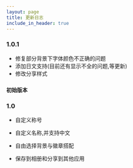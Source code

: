 ```yaml
---
layout: page
title: 更新日志
include_in_header: true
---
```


### **1.0.1**
- 修复部分背景下字体颜色不正确的问题
- 添加日文支持(目前还有显示不全的问题,等更新)
- 修改分享样式

### `初始版本`
### **1.0**
- 自定义称号

- 自定义名称,并支持中文

- 自由选择背景与徽章搭配

- 保存到相册和分享到其他应用
<br>